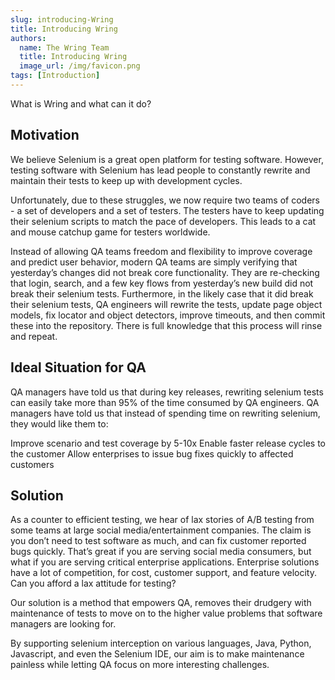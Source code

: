 ```yaml
---
slug: introducing-Wring
title: Introducing Wring
authors:
  name: The Wring Team
  title: Introducing Wring
  image_url: /img/favicon.png
tags: [Introduction]
---
```


What is Wring and what can it do?

<!--truncate-->

## Motivation
We believe Selenium is a great open platform for testing software. However, testing software with Selenium has lead people to constantly rewrite and maintain their tests to keep up with development cycles.

Unfortunately, due to these struggles, we now require two teams of coders - a set of developers and a set of testers. The testers have to keep updating their selenium scripts to match the pace of developers. This leads to a cat and mouse catchup game for testers worldwide.

Instead of allowing QA teams freedom and flexibility to improve coverage and predict user behavior, modern QA teams are simply verifying that yesterday’s changes did not break core functionality. They are re-checking that login, search, and a few key flows from yesterday’s new build did not break their selenium tests. Furthermore, in the likely case that it did break their selenium tests, QA engineers will rewrite the tests, update page object models, fix locator and object detectors, improve timeouts, and then commit these into the repository. There is full knowledge that this process will rinse and repeat.

## Ideal Situation for QA
QA managers have told us that during key releases, rewriting selenium tests can easily take more than 95% of the time consumed by QA engineers. QA managers have told us that instead of spending time on rewriting selenium, they would like them to:

Improve scenario and test coverage by 5-10x
Enable faster release cycles to the customer
Allow enterprises to issue bug fixes quickly to affected customers

## Solution
As a counter to efficient testing, we hear of lax stories of A/B testing from some teams at large social media/entertainment companies. The claim is you don’t need to test software as much, and can fix customer reported bugs quickly. That’s great if you are serving social media consumers, but what if you are serving critical enterprise applications. Enterprise solutions have a lot of competition, for cost, customer support, and feature velocity. Can you afford a lax attitude for testing?

Our solution is a method that empowers QA, removes their drudgery with maintenance of tests to move on to the higher value problems that software managers are looking for.

By supporting selenium interception on various languages, Java, Python, Javascript, and even the Selenium IDE, our aim is to make maintenance painless while letting QA focus on more interesting challenges.
